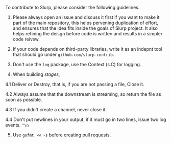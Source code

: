 To contribute to Slurp, please consider the following guidelines.

1. Please always open an issue and discuss it first if you want to make it part of the main repository, this helps pervening duplication of effort, and ensures that the idea fits inside the goals of Slurp project. It also helps refining the deisgn before code is written and results in a simpler code reivew.

2. If your code depends on third-party libraries, write it as an indepnt tool that should go under `github.com/slurp-contrib`.

3. Don't use the `log` package, use the Context (s.C) for logging.

4. When building _stages_, 

  4.1 Deliver or Destroy, that is, if you are not passing a file, Close it.

  4.2 Always assume that the downstream is streaming, so return the file as soon as possible.
  
  4.3 If you didn't create a channel, never close it.

  4.4 Don't put newlines in your output, if it must go in two lines, issue two log events. `"\n` 


5. Use `gofmt -w -s` before creating pull requests.

